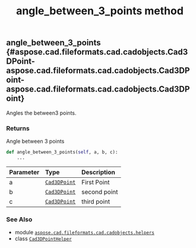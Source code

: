 ﻿---
title: angle_between_3_points method
second_title: Aspose.CAD for Python via .NET API References
description: 
type: docs
weight: 20
url: /python-net/aspose.cad.fileformats.cad.cadobjects.helpers/cad3dpointhelper/angle_between_3_points/
is_root: false
---

## angle_between_3_points {#aspose.cad.fileformats.cad.cadobjects.Cad3DPoint-aspose.cad.fileformats.cad.cadobjects.Cad3DPoint-aspose.cad.fileformats.cad.cadobjects.Cad3DPoint}

Angles the between3 points.


### Returns 


Angle between 3 points


```python
def angle_between_3_points(self, a, b, c):
    ...
```


| Parameter | Type | Description |
| :- | :- | :- |
| a | [`Cad3DPoint`](/cad/python-net/aspose.cad.fileformats.cad.cadobjects/cad3dpoint) | First Point |
| b | [`Cad3DPoint`](/cad/python-net/aspose.cad.fileformats.cad.cadobjects/cad3dpoint) | second point |
| c | [`Cad3DPoint`](/cad/python-net/aspose.cad.fileformats.cad.cadobjects/cad3dpoint) | third point |



### See Also
* module [`aspose.cad.fileformats.cad.cadobjects.helpers`](../../)
* class [`Cad3DPointHelper`](/cad/python-net/aspose.cad.fileformats.cad.cadobjects.helpers/cad3dpointhelper)
